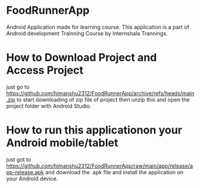 # FoodRunnerApp
Android Application made for learning course.
This application is a part of Android development Trainning Course by Internshala Trannings.

# How to Download Project and Access Project
just go to https://github.com/himanshu2312/FoodRunnerApp/archive/refs/heads/main.zip to start downloading of zip file of project then unzip this and open the project folder with Android Studio.

# How to run this applicationon your Android mobile/tablet
just got to https://github.com/himanshu2312/FoodRunnerApp/raw/main/app/release/app-release.apk and download the .apk file and install the application on your Android device.
